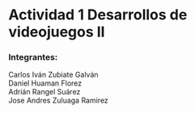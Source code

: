 # Actividad 1 Desarrollos de videojuegos II
<h3>Integrantes:</h3>

Carlos Iván Zubiate Galván <br>
Daniel Huaman Florez <br>
Adrián Rangel Suárez <br>
Jose Andres Zuluaga Ramirez
